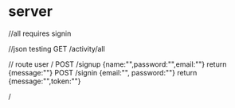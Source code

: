 # server

//all requires signin


//json testing
GET /activity/all



// route user
/
POST /signup {name:"",password:"",email:""}     return {message:""}
POST /signin {email:"", password:""}  return {message:"",token:""}

/
